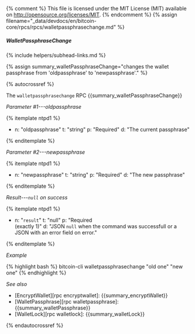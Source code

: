 {% comment %}
This file is licensed under the MIT License (MIT) available on
http://opensource.org/licenses/MIT.
{% endcomment %}
{% assign filename="_data/devdocs/en/bitcoin-core/rpcs/rpcs/walletpassphrasechange.md" %}

##### WalletPassphraseChange
{% include helpers/subhead-links.md %}

{% assign summary_walletPassphraseChange="changes the wallet passphrase from 'oldpassphrase' to 'newpassphrase'." %}

{% autocrossref %}

The `walletpassphrasechange` RPC {{summary_walletPassphraseChange}}

*Parameter #1---oldpassphrase*

{% itemplate ntpd1 %}
- n: "oldpassphrase"
  t: "string"
  p: "Required"
  d: "The current passphrase"

{% enditemplate %}

*Parameter #2---newpassphrase*

{% itemplate ntpd1 %}
- n: "newpassphrase"
  t: "string"
  p: "Required"
  d: "The new passphrase"

{% enditemplate %}

*Result---`null` on success*

{% itemplate ntpd1 %}
- n: "`result`"
  t: "null"
  p: "Required<br>(exactly 1)"
  d: "JSON `null` when the command was successfull or a JSON with an error field on error."

{% enditemplate %}

*Example*

{% highlight bash %}
bitcoin-cli walletpassphrasechange "old one" "new one"
{% endhighlight %}

*See also*

* [EncryptWallet][rpc encryptwallet]: {{summary_encryptWallet}}
* [WalletPassphrase][rpc walletpassphrase]: {{summary_walletPassphrase}}
* [WalletLock][rpc walletlock]: {{summary_walletLock}}

{% endautocrossref %}
